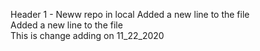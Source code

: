 Header 1 - Neww repo in local
Added a new line to the file  
Added a new line to the file  
This is change adding on 11_22_2020
